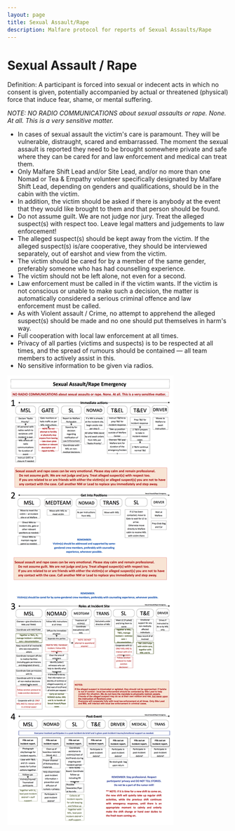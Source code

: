 ```yaml
---
layout: page
title: Sexual Assault/Rape
description: Malfare protocol for reports of Sexual Assaults/Rape
---
```

# Sexual Assault / Rape

Definition: A participant is forced into sexual or indecent acts in
which no consent is given, potentially accompanied by actual or
threatened (physical) force that induce fear, shame, or mental
suffering.

_NOTE: NO RADIO COMMUNICATIONS about sexual assaults or rape. None. At
all. This is a very sensitive matter._

- In cases of sexual assault the victim's care is paramount. They will
    be vulnerable, distraught, scared and embarrassed. The moment the
    sexual assault is reported they need to be brought somewhere
    private and safe where they can be cared for and law enforcement
    and medical can treat them.
- Only Malfare Shift Lead and/or Site Lead, and/or no more than one
    Nomad or Tea & Empathy volunteer specifically designated by
    Malfare Shift Lead, depending on genders and qualifications,
    should be in the cabin with the victim. 
- In addition, the victim should be asked if there is anybody at the
    event that they would like brought to them and that person should
    be found.
- Do not assume guilt. We are not judge nor jury. Treat the alleged
    suspect(s) with respect too. Leave legal matters and judgements to
    law enforcement!
- The alleged suspect(s) should be kept away from the victim. If the
    alleged suspect(s) is/are cooperative, they should be interviewed
    separately, out of earshot and view from the victim.
- The victim should be cared for by a member of the same gender,
    preferably someone who has had counselling experience.
- The victim should not be left alone, not even for a second.
- Law enforcement must be called in if the victim wants. If the victim
    is not conscious or unable to make such a decision, the matter is
    automatically considered a serious criminal offence and law
    enforcement must be called.
- As with Violent assault / Crime, no attempt to apprehend the alleged
    suspect(s) should be made and no one should put themselves in
    harm's way.
- Full cooperation with local law enforcement at all times.
- Privacy of all parties (victims and suspects) is to be respected at
    all times, and the spread of rumours should be contained &mdash; all
    team members to actively assist in this.
- No sensitive information to be given via radios.

![Reported Sexual Assault/Rape](img/sare.png "Reported Sexual Abuse/Rape")

­­­

